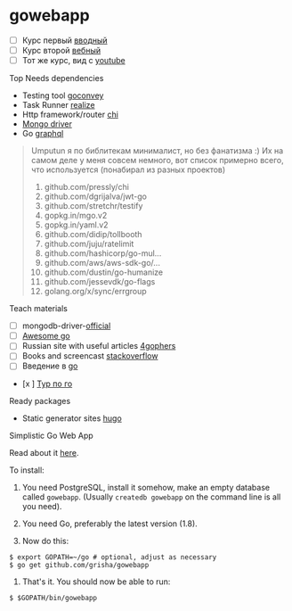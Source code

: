 # gowebapp

- [ ] Курс первый [вводный](https://www.coursera.org/learn/golang-webservices-1/home/welcome)
- [ ] Курс второй [вебный](https://www.coursera.org/learn/golang-webservices-2/lecture/jLqQf/o-chiem-etot-kurs)
- [ ] Тот же курс, вид с [youtube](https://www.youtube.com/watch?v=9Ia16QOY8rk&index=2&list=PLrCZzMib1e9q-X5V9pTM6J0AemRWseM7I)

Top Needs dependencies

- Testing tool [goconvey](http://goconvey.co)
- Task Runner [realize](https://gorealize.io)
- Http framework/router [chi](https://github.com/go-chi/chi)
- [Mongo driver](https://github.com/mongodb/mongo-go-driver)
- Go [graphql](https://github.com/graphql-go/graphql)

> Umputun
> я по библитекам минималист, но без фанатизма :) Иx на самом деле у меня совсем немного, вот список примерно всего, что используется (понабирал из разных проектов)
> 1. github.com/pressly/chi
> 2. github.com/dgrijalva/jwt-go
> 3. github.com/stretchr/testify
> 4. gopkg.in/mgo.v2
> 5. gopkg.in/yaml.v2
> 6. github.com/didip/tollbooth
> 7. github.com/juju/ratelimit
> 8. github.com/hashicorp/go-mul...
> 9. github.com/aws/aws-sdk-go/...
> 10. github.com/dustin/go-humanize
> 11. github.com/jessevdk/go-flags
> 12. golang.org/x/sync/errgroup


Teach materials

- [ ] mongodb-driver-[official](https://github.com/mongodb/mongo-go-driver/blob/master/mongo/doc.go)
- [ ] [Awesome go](https://github.com/avelino/awesome-go)
- [ ] Russian site with useful articles [4gophers](https://4gophers.ru)
- [ ] Books and screencast [stackoverflow](https://ru.stackoverflow.com/questions/436505/Книги-документация-статьи-и-курсы-по-go)
- [ ] Введение в [go](http://golang-book.ru)
- [x	] [Тур по го](https://go-tour-ru-ru.appspot.com/flowcontrol/2)

Ready packages

- Static generator sites [hugo](https://gohugo.io)

Simplistic Go Web App

Read about it [here](https://grisha.org/blog/2017/04/27/simplistic-go-web-app/).

To install:

1. You need PostgreSQL, install it somehow, make an empty database
   called `gowebapp`. (Usually `createdb gowebapp` on the command line is
   all you need).

1. You need Go, preferably the latest version (1.8).

1. Now do this:

```
$ export GOPATH=~/go # optional, adjust as necessary
$ go get github.com/grisha/gowebapp
```

1. That's it. You should now be able to run:
```
$ $GOPATH/bin/gowebapp
```


